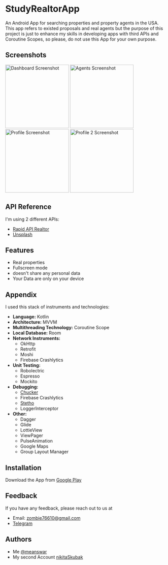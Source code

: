 
# StudyRealtorApp

An Android App for searching properties and property agents in the USA. This app refers to existed proposals and real agents but the purpose of this project is just to enhance my skills in developing apps with third APIs and Coroutine Scopes, so please, do not use this App for your own purpose.


## Screenshots

<p>
  <img src="https://iili.io/d7mc6qF.jpg" alt="Dashboard Screenshot" width="200"/>
  <img src="https://iili.io/d7py4se.jpg" alt="Agents Screenshot" width="200"/>
  <img src="https://iili.io/d7pyPqu.jpg" alt="Profile Screenshot" width="200"/>
  <img src="https://iili.io/d7pyrX9.jpg" alt="Profile 2 Screenshot" width="200"/>
</p>




## API Reference

I'm using 2 different APIs: 
- [Rapid API Realtor](https://rapidapi.com/s.mahmoud97/api/realtor16)
- [Unsplash](https://unsplash.com/developers)


## Features

- Real properties
- Fullscreen mode
- doesn't share any personal data
- Your Data are only on your device 

## Appendix

I used this stack of instruments and technologies:

- **Language:** Kotlin
- **Architecture:** MVVM
- **Multithreading Technology:** Coroutine Scope
- **Local Database:** Room
- **Network Instruments:** 
  - OkHttp
  - Retrofit
  - Moshi
  - Firebase Crashlytics
- **Unit Testing:** 
  - Robolectric
  - Espresso
  - Mockito
- **Debugging:**
  - [Chucker](https://github.com/ChuckerTeam/chucker)
  - Firebase Crashlytics
  - [Stetho](https://github.com/facebook/stetho)
  - LoggerInterceptor
- **Other:**
  - Dagger
  - Glide
  - LottieView
  - ViewPager
  - PulseAnimation
  - Google Maps
  - Group Layout Manager

## Installation

Download the App from [Google Play](https://play.google.com/store/apps/details?id=com.nikitosii.studyrealtorapp) 
    
## Feedback

If you have any feedback, please reach out to us at 
- Email: zombie76610@gmail.com
- [Telegram](https://t.me/Nikitosium)


## Authors

- Me [@meanswar](https://github.com/meanswar)
- My second Account [nikitaSkubak](https://github.com/nikitaSkubak)

